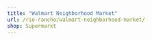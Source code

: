 ```yaml
---
title: "Walmart Neighborhood Market"
url: /rio-rancho/walmart-neighborhood-market/
shop: Supermarkt
---
```

